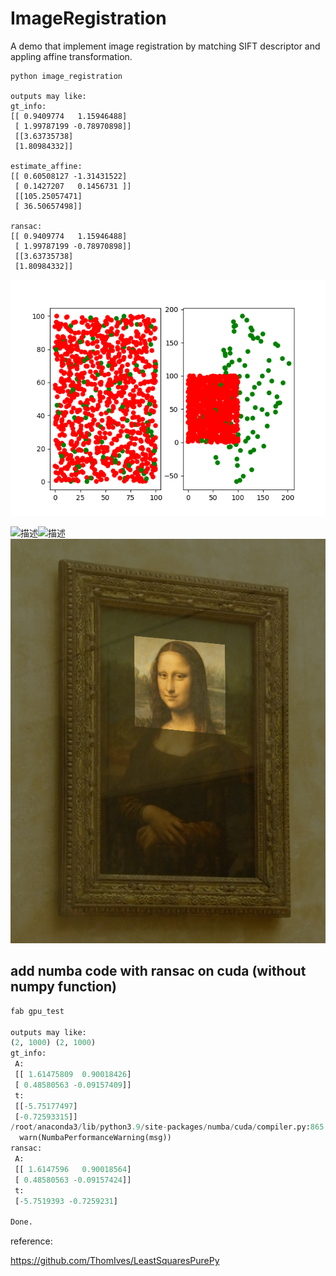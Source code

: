 # ImageRegistration
A demo that implement image registration by matching SIFT descriptor and appling affine transformation.


```
python image_registration

outputs may like:
gt_info:
[[ 0.9409774   1.15946488]
 [ 1.99787199 -0.78970898]] 
 [[3.63735738]
 [1.80984332]] 

estimate_affine:
[[ 0.60508127 -1.31431522]
 [ 0.1427207   0.1456731 ]] 
 [[105.25057471]
 [ 36.50657498]] 

ransac:
[[ 0.9409774   1.15946488]
 [ 1.99787199 -0.78970898]] 
 [[3.63735738]
 [1.80984332]] 
```
![./Images/Finger_1.png](Images/Figure_1.png)


![描述](Images/mona_source.png)![描述](Images/mona_target.jpg)![描述](Images/merge.png)



## add numba code with ransac on cuda (without numpy function)

```python
fab gpu_test

outputs may like:
(2, 1000) (2, 1000)
gt_info:
 A:
 [[ 1.61475809  0.90018426]
 [ 0.48580563 -0.09157409]]
 t:
 [[-5.75177497]
 [-0.72593315]]
/root/anaconda3/lib/python3.9/site-packages/numba/cuda/compiler.py:865: NumbaPerformanceWarning: Grid size (2) < 2 * SM count (160) will likely result in GPU under utilization due to low occupancy.
  warn(NumbaPerformanceWarning(msg))
ransac:
 A:
 [[ 1.6147596   0.90018564]
 [ 0.48580563 -0.09157424]]
 t:
 [-5.7519393 -0.7259231] 

Done.

```

reference:

https://github.com/ThomIves/LeastSquaresPurePy
